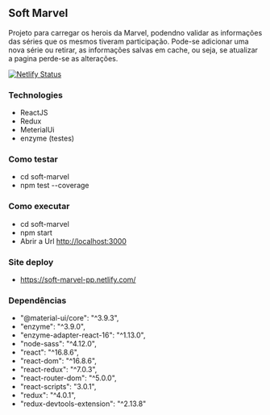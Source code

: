 ## Soft Marvel

Projeto para carregar os herois da Marvel, podendno validar as informações
das séries que os mesmos tiveram participação.
Pode-se adicionar uma nova série ou retirar, as informações salvas em cache,
ou seja, se atualizar a pagina perde-se as alterações.

[![Netlify Status](https://api.netlify.com/api/v1/badges/9c87ab01-0ab1-485e-b171-7e5a51f199ce/deploy-status)](https://app.netlify.com/sites/soft-marvel-pp/deploys)

### Technologies

- ReactJS
- Redux
- MeterialUi
- enzyme (testes)

### Como testar

- cd soft-marvel
- npm test --coverage

### Como executar

- cd soft-marvel
- npm start
- Abrir a Url [http://localhost:3000](http://localhost:3000)

### Site deploy

- https://soft-marvel-pp.netlify.com/

### Dependências

- "@material-ui/core": "^3.9.3",
- "enzyme": "^3.9.0",
- "enzyme-adapter-react-16": "^1.13.0",
- "node-sass": "^4.12.0",
- "react": "^16.8.6",
- "react-dom": "^16.8.6",
- "react-redux": "^7.0.3",
- "react-router-dom": "^5.0.0",
- "react-scripts": "3.0.1",
- "redux": "^4.0.1",
- "redux-devtools-extension": "^2.13.8"

